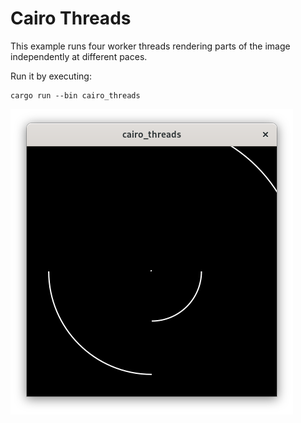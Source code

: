 # Cairo Threads

This example runs four worker threads rendering parts of the image independently at different paces.

Run it by executing:

```console
cargo run --bin cairo_threads
```


![screenshot](screenshot.png)